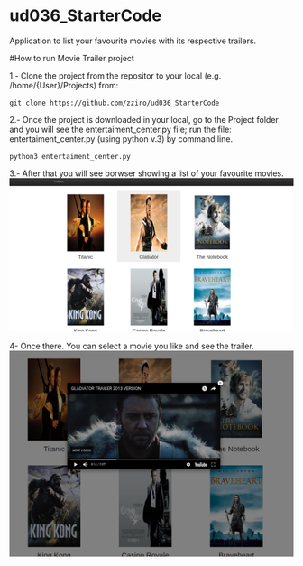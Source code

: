 # ud036_StarterCode
Application to list your favourite movies with its respective trailers.

#How to run Movie Trailer project

1.- Clone the project from the repositor to your local (e.g. /home/{User}/Projects) from:	
	
	git clone https://github.com/zziro/ud036_StarterCode

2.- Once the project is downloaded in your local, go to the Project folder and you will see the entertaiment_center.py file; run the file: 		entertaiment_center.py (using python v.3) by command line.

	python3 entertaiment_center.py

3.- After that you will see borwser showing a list of your favourite movies.
![alt text][trailers]

4- Once there. You can select a movie you like and see the trailer.
![alt text][movie_trailer]

[trailers]: https://github.com/zziro/ud036_StarterCode/blob/master/images/trailers.png
[movie_trailer]: https://github.com/zziro/ud036_StarterCode/blob/master/images/movie_trailer.png